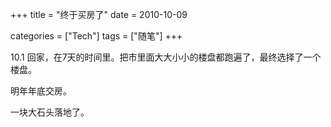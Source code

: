 +++
title = "终于买房了"
date = 2010-10-09

categories = ["Tech"]
tags = ["随笔"]
+++

10.1 回家，在7天的时间里。把市里面大大小小的楼盘都跑遍了，最终选择了一个楼盘。

明年年底交房。

一块大石头落地了。


